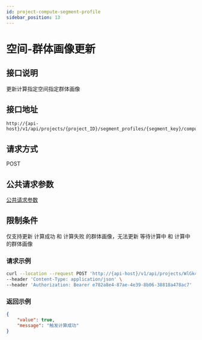 ```yaml
---
id: project-compute-segment-profile
sidebar_position: 13
---
```


# 空间-群体画像更新

## 接口说明

更新计算指定空间指定群体画像

## 接口地址

```
http://{api-host}/v1/api/projects/{project_ID}/segment_profiles/{segment_key}/computes
```

## 请求方式

POST

## 公共请求参数

[公共请求参数](../../open-api#公共请求参数)

## 限制条件

仅支持更新 计算成功 和 计算失败 的群体画像，无法更新 等待计算中 和 计算中 的群体画像

### 请求示例

```bash
curl --location --request POST 'http://{api-host}/v1/api/projects/WlGk4Daj/segment_profiles/seg_0513sbbwk/computes' \
--header 'Content-Type: application/json' \
--header 'Authorization: Bearer e782a8e4-87ae-4e39-8b06-38818a478ac7' 
```

### 返回示例

```json
{
    "value": true,
    "message": "触发计算成功"
}
```